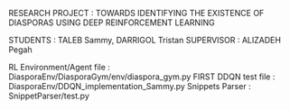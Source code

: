 RESEARCH PROJECT : TOWARDS IDENTIFYING THE EXISTENCE OF DIASPORAS USING DEEP REINFORCEMENT LEARNING

STUDENTS : TALEB Sammy, DARRIGOL Tristan
SUPERVISOR : ALIZADEH Pegah

RL Environment/Agent file : DiasporaEnv/DiasporaGym/env/diaspora_gym.py
FIRST DDQN test file :  DiasporaEnv/DDQN_implementation_Sammy.py
Snippets Parser : SnippetParser/test.py

